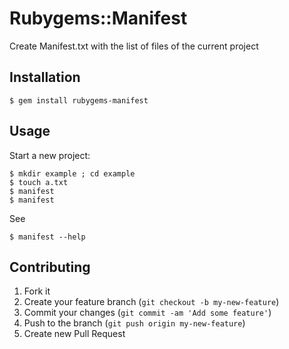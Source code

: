 # Rubygems::Manifest

Create Manifest.txt with the list of files of the current project

## Installation

    $ gem install rubygems-manifest

## Usage

Start a new project:

    $ mkdir example ; cd example
    $ touch a.txt
    $ manifest 
    $ manifest

See

    $ manifest --help

## Contributing

1. Fork it
2. Create your feature branch (`git checkout -b my-new-feature`)
3. Commit your changes (`git commit -am 'Add some feature'`)
4. Push to the branch (`git push origin my-new-feature`)
5. Create new Pull Request
